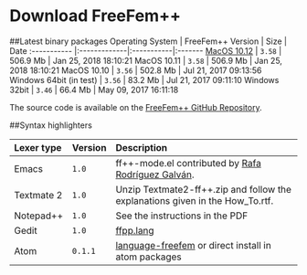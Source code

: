 # Download FreeFem++

##Latest binary packages
Operating System | FreeFem++ Version | Size | Date
:----------- |:-------------|:-----------|:-------
[MacOS 10.12](http://www.freefem.org/ff++/ftp/FreeFem++-3.58-MacOS_10.12.pkg) | `3.58` | 506.9 Mb | Jan 25, 2018 18:10:21
MacOS 10.11 | `3.58` | 506.9 Mb | Jan 25, 2018 18:10:21
MacOS 10.10 | `3.56` | 502.8 Mb | Jul 21, 2017 09:13:56
Windows 64bit (in test) | `3.56` | 83.2 Mb | Jul 21, 2017 09:11:10
Windows 32bit | `3.46` | 66.4 Mb | May 09, 2017 16:11:18

The source code is available on the [FreeFem++ GitHub Repository](https://github.com/Leaflet/Leaflet/releases).

##Syntax highlighters

Lexer type | Version| Description
:--------- | :---- | :------
Emacs | `1.0` | ff++-mode.el contributed by [Rafa Rodríguez Galván](mailto:rafael.rodriguez@uca.es).
Textmate 2 | `1.0` | Unzip Textmate2-ff++.zip and follow the explanations given in the How_To.rtf.
Notepad++ | `1.0` | See the instructions in the PDF
Gedit | `1.0` | [ffpp.lang](https://github.com/FreeFem/Freefem-parser-gedit)
Atom | `0.1.1` | [language-freefem](https://github.com/FreeFem/FreeFem-parser-atom) or direct install in atom packages
